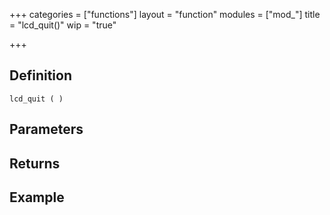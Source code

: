 +++
categories = ["functions"]
layout = "function"
modules = ["mod_"]
title = "lcd_quit()"
wip = "true"

+++

## Definition

    lcd_quit ( )

## Parameters

## Returns

## Example

```
```
